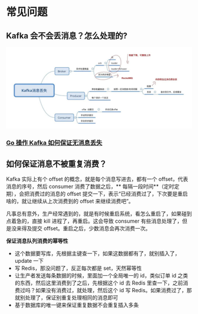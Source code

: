 # 常见问题

## Kafka 会不会丢消息？怎么处理的?

![kafka消息丢失](../../assets/img/kafka消息丢失.jpeg)

### [Go 操作 Kafka 如何保证无消息丢失](https://mp.weixin.qq.com/s/qaDfrlc1UR8_q6SGGaGB0Q)

## 如何保证消息不被重复消费？

Kafka 实际上有个 offset 的概念，就是每个消息写进去，都有一个 offset，代表消息的序号，然后 consumer 消费了数据之后，**
每隔一段时间**（定时定期），会把消费过的消息的 offset 提交一下，表示“已经消费过了，下次要是重启啥的，就让继续从上次消费到的
offset 来继续消费吧”。

凡事总有意外，生产经常遇到的，就是有时候重启系统，看怎么重启了，如果碰到点着急的，直接 kill 进程了，再重启。这会导致 consumer
有些消息处理了，但是没来得及提交 offset。重启之后，少数消息会再次消费一次。

**保证消息队列消费的幂等性**

- 这个数据要写库，先根据主键查一下，如果这数据都有了，就别插入了，update 一下
- 写 Redis，那没问题了，反正每次都是 set，天然幂等性
- 让生产者发送每条数据的时候，里面加一个全局唯一的 id，类似订单 id 之类的东西，然后这里消费到了之后，先根据这个 id 去 Redis
  里查一下，之前消费过吗？如果没有消费过，就处理，然后这个 id 写 Redis。如果消费过了，那就别处理了，保证别重复处理相同的消息即可
- 基于数据库的唯一键来保证重复数据不会重复插入多条
